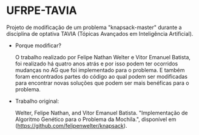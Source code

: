 # UFRPE-TAVIA
Projeto de modificação de um problema "knapsack-master" durante a disciplina de optativa TAVIA (Tópicas Avançados em Inteligência Artificial).

- Porque modificar?

  O trabalho realizado por Felipe Nathan Welter e Vitor Emanuel Batista, foi realizado há quatro anos atrás e por isso podem ter ocorridos mudanças no AG que foi implementado para o problema.
  E também foram encontrados partes do código ao qual podem ser modificadas para encontrar novas soluções que podem ser mais benéficas para o problema.

- Trabalho original:

  Welter, Felipe Nathan, and Vitor Emanuel Batista. "Implementação de Algoritmo Genético para o Problema da Mochila.", disponível em (https://github.com/felipenwelter/knapsack).

